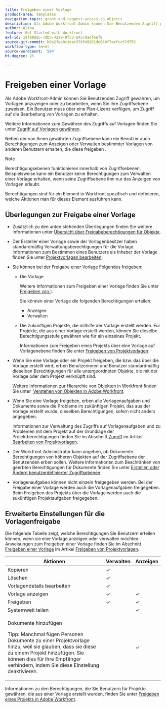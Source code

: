 ```yaml
---
title: Freigeben einer Vorlage
product-area: templates
navigation-topic: grant-and-request-access-to-objects
description: Als Adobe Workfront-Admin können Sie Benutzenden Zugriff gewähren, um Vorlagen anzuzeigen oder zu bearbeiten, wenn Sie ihre Zugriffsebene zuweisen. Ein Benutzer muss über eine Plan-Lizenz verfügen, um Zugriff auf die Bearbeitung von Vorlagen zu erhalten.
author: Alina
feature: Get Started with Workfront
exl-id: 19fb0de5-7db5-42a9-9f33-a4570acfeef8
source-git-commit: b8a2fea8c1eac376f49201dc840f7a4fcc67d759
workflow-type: tm+mt
source-wordcount: '584'
ht-degree: 2%

---
```


# Freigeben einer Vorlage

Als Adobe Workfront-Admin können Sie Benutzenden Zugriff gewähren, um Vorlagen anzuzeigen oder zu bearbeiten, wenn Sie ihre Zugriffsebene zuweisen. Ein Benutzer muss über eine Plan-Lizenz verfügen, um Zugriff auf die Bearbeitung von Vorlagen zu erhalten.

Weitere Informationen zum Gewähren des Zugriffs auf Vorlagen finden Sie unter [Zugriff auf Vorlagen gewähren](../../administration-and-setup/add-users/configure-and-grant-access/grant-access-templates.md).

Neben der von Ihnen gewährten Zugriffsebene kann ein Benutzer auch Berechtigungen zum Anzeigen oder Verwalten bestimmter Vorlagen von anderen Benutzern erhalten, die diese freigeben .

>[!NOTE]
>
>Berechtigungsebenen funktionieren innerhalb von Zugriffsebenen. Beispielsweise kann ein Benutzer keine Berechtigungen zum Verwalten einer Vorlage erhalten, wenn seine Zugriffsebene ihm nur das Anzeigen von Vorlagen erlaubt.

Berechtigungen sind für ein Element in Workfront spezifisch und definieren, welche Aktionen man für dieses Element ausführen kann.

## Überlegungen zur Freigabe einer Vorlage

* Zusätzlich zu den unten stehenden Überlegungen finden Sie weitere Informationen unter [Übersicht über Freigabeberechtigungen für Objekte](../../workfront-basics/grant-and-request-access-to-objects/sharing-permissions-on-objects-overview.md).
* Der Ersteller einer Vorlage sowie der Vorlagenbesitzer haben standardmäßig Verwaltungsberechtigungen für die Vorlage. Informationen zum Bestimmen eines Benutzers als Inhaber der Vorlage finden Sie unter [Projektvorlagen bearbeiten](../../manage-work/projects/create-and-manage-templates/edit-templates.md).
* Sie können bei der Freigabe einer Vorlage Folgendes freigeben:

   * Die Vorlage

     Weitere Informationen zum Freigeben einer Vorlage finden Sie unter [Freigeben von &#x200B;](../../manage-work/projects/create-and-manage-templates/share-project-template.md)).

     Sie können einer Vorlage die folgenden Berechtigungen erteilen:

      * Anzeigen
      * Verwalten

   * Die zukünftigen Projekte, die mithilfe der Vorlage erstellt werden. Für Projekte, die aus einer Vorlage erstellt werden, können Sie dieselbe Berechtigungsstufe gewähren wie für ein einzelnes Projekt. 

     Informationen zum Freigeben eines Projekts über eine Vorlage auf Vorlagenebene finden Sie unter [Freigeben von Projektvorlagen](../../manage-work/projects/create-and-manage-templates/share-project-template.md).

* Wenn Sie eine Vorlage oder ein Projekt freigeben, die bzw. das über die Vorlage erstellt wird, erben Benutzerinnen und Benutzer standardmäßig dieselben Berechtigungen für alle untergeordneten Objekte, die mit der Vorlage oder dem Projekt verknüpft sind.

  Weitere Informationen zur Hierarchie von Objekten in Workfront finden Sie unter  [Verstehen von Objekten in Adobe Workfront](../../workfront-basics/navigate-workfront/workfront-navigation/understand-objects.md).

* Wenn Sie eine Vorlage freigeben, erben alle Vorlagenaufgaben und Dokumente sowie die Probleme im zukünftigen Projekt, das aus der Vorlage erstellt wurde, dieselben Berechtigungen, sofern nicht anders angegeben.

  Informationen zur Verwaltung des Zugriffs auf Vorlagenaufgaben und zu Problemen mit dem Projekt auf der Grundlage der Projektberechtigungen finden Sie im Abschnitt [Zugriff](../../manage-work/projects/create-and-manage-templates/edit-templates.md#access) im Artikel [Bearbeiten von Projektvorlagen](../../manage-work/projects/create-and-manage-templates/edit-templates.md).

* Der Workfront-Administrator kann angeben, ob Dokumente Berechtigungen von höheren Objekten auf der Zugriffsebene der Benutzenden erben sollen. Weitere Informationen zum Beschränken von geerbten Berechtigungen für Dokumente finden Sie unter [Erstellen oder Ändern benutzerdefinierter Zugriffsebenen](../../administration-and-setup/add-users/configure-and-grant-access/create-modify-access-levels.md).

* Vorlagenaufgaben können nicht einzeln freigegeben werden. Bei der Freigabe einer Vorlage werden auch die Vorlagenaufgaben freigegeben. Beim Freigeben des Projekts über die Vorlage werden auch die zukünftigen Projektaufgaben freigegeben.

<!--
<div data-mc-conditions="QuicksilverOrClassic.Draft mode">
<h2>Share a template</h2>
<p>(NOTE: drafted because this is also linked above: Share project templates >> which is an article in the Manage Work section>> Templates)&nbsp;</p>
<ol>
<li value="1"> <p>Go to the template you want to share with other entities, click <strong>Template Actions</strong>, then <strong>Template Sharing</strong>.<br>Or</p> <p>Navigate to a list of templates, and select multiple templates from the list, then click <strong>Share Template</strong>.</p> <note type="note">
If you select multiple templates, you cannot view who already has permissions to the individual templates.
</note> </li>
<li value="2"> <p>Start typing the name of a user, group, team, job role, or company that you want to share the template with in the <strong>Give template access to</strong> or <strong>Edit template access for</strong> fields.</p> <p>Select them when they appear in the list.</p> <note type="tip">
You can share an object only with active users, teams,
<span>roles,</span> or companies.
</note> </li>
<li value="3">From the drop-down menu, select which level of permissions you want to grant:<br>
<ul>
<li><p><strong>View it</strong>: Users with these permissions are able to view the template and create a project using it, or attach it to an existing project.</p><p><img src="assets/template-permissions-350x197.png" alt="template_permissions.png" style="width: 350;height: 197;"></p></li>
<li><strong>Manage it</strong>: Users with these permissions are able to edit or delete the template.</li>
</ul></li>
<li value="4">(Optional) Click <strong>Advanced Settings</strong> to fine-tune your settings for each level of permissions.</li>
<li value="5">Click <strong>Save</strong>.</li>
</ol>
<h2>Share a project at the template level</h2>
<p>You can share the future projects that are created using a template with users at the template level.</p>
<ol>
<li value="1"> <p>Go to the template whose future projects you want to share with other entities, click <strong>Template Actions</strong>, then <strong>Project Sharing</strong>.</p> <p>Or</p> <p>Navigate to a list of templates, and select multiple templates from the list, then click <strong>Share Project</strong>.</p> <note type="note">
If you select multiple templates, you cannot view who already has project permissions to the individual templates.
</note> </li>
<li value="2"> <p>Start typing and then select the name of a user, group, team, job role, or company with whom you want to share future projects created from the template in the <strong>Give project access to</strong> or <strong>Edit template access for</strong> fields.</p> <note type="tip">
You can share an object only with active users, teams,
<span>roles,</span> or companies.
</note> </li>
<li value="3">From the drop-down menu, select which level of permissions you want to grant.<br>Select from the following:<br>
<ul>
<li><strong>No access</strong>: You can specify which users will not have any access to the template.<br>This option is available only when bulk sharing projects from templates.&nbsp;</li>
<li><strong>View</strong>: Users with these permissions can view projects created from the template.</li>
<li><strong>Contribute</strong>: Users with these permissions can contribute to projects created from the template&nbsp;</li>
<li><strong>Manage</strong>: Users with these permissions can manage or delete projects created from this template.<br><img src="assets/share-project-from-template-350x268.png" alt="share_project_from_template.png" style="width: 350;height: 268;"></li>
</ul></li>
<li value="4">(Optional) Click <strong>Advanced Settings</strong> to fine-tune your settings for each level of permissions. </li>
<li value="5">Click <strong>Save</strong>.</li>
</ol>
</div>
-->

## Erweiterte Einstellungen für die Vorlagenfreigabe

Die folgende Tabelle zeigt, welche Berechtigungen Sie Benutzern erteilen können, wenn sie eine Vorlage anzeigen oder verwalten möchten. Anweisungen zum Freigeben einer Vorlage finden Sie im Abschnitt [Freigeben einer Vorlage](../../manage-work/projects/create-and-manage-templates/share-project-template.md#share) im Artikel [Freigeben von Projektvorlagen](../../manage-work/projects/create-and-manage-templates/share-project-template.md).

<table style="table-layout:auto"> 
 <col> 
 <col> 
 <col> 
 <thead> 
  <tr> 
   <th>Aktionen</th> 
   <th>Verwalten</th> 
   <th>Anzeigen</th> 
  </tr> 
 </thead> 
 <tbody> 
  <tr> 
   <td>Kopieren</td> 
   <td>✓</td> 
   <td> </td> 
  </tr> 
  <tr> 
   <td>Löschen</td> 
   <td>✓</td> 
   <td> </td> 
  </tr> 
  <tr> 
   <td>Vorlagendetails bearbeiten</td> 
   <td>✓</td> 
   <td> </td> 
  </tr> 
  <tr> 
   <td>Vorlage anzeigen</td> 
   <td>✓</td> 
   <td>✓</td> 
  </tr> 
  <tr> 
   <td>Freigeben</td> 
   <td>✓</td> 
   <td>✓</td> 
  </tr> 
  <tr> 
   <td>Systemweit teilen</td> 
   <td> </td> 
   <td>✓</td> 
  </tr> 
  <tr data-mc-conditions=""> 
   <td> <p>Dokumente hinzufügen</p> <p>Tipp: Manchmal fügen Personen Dokumente zu einer Projektvorlage hinzu, weil sie glauben, dass sie diese zu einem Projekt hinzufügen. Sie können dies für Ihre Empfänger verhindern, indem Sie diese Einstellung deaktivieren.</p> </td> 
   <td> </td> 
   <td>✓</td> 
  </tr> 
 </tbody> 
</table>

Informationen zu den Berechtigungen, die Sie Benutzern für Projekte gewähren, die aus einer Vorlage erstellt wurden, finden Sie unter [Freigeben eines Projekts in Adobe Workfront](../../workfront-basics/grant-and-request-access-to-objects/share-a-project.md).
